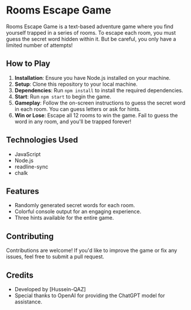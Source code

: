 # Rooms Escape Game

Rooms Escape Game is a text-based adventure game where you find yourself trapped in a series of rooms. To escape each room, you must guess the secret word hidden within it. But be careful, you only have a limited number of attempts!

## How to Play

1. **Installation**: Ensure you have Node.js installed on your machine.
2. **Setup**: Clone this repository to your local machine.
3. **Dependencies**: Run `npm install` to install the required dependencies.
4. **Start**: Run `npm start` to begin the game.
5. **Gameplay**: Follow the on-screen instructions to guess the secret word in each room. You can guess letters or ask for hints.
6. **Win or Lose**: Escape all 12 rooms to win the game. Fail to guess the word in any room, and you'll be trapped forever!

## Technologies Used

- JavaScript
- Node.js
- readline-sync
- chalk

## Features

- Randomly generated secret words for each room.
- Colorful console output for an engaging experience.
- Three hints available for the entire game.

## Contributing

Contributions are welcome! If you'd like to improve the game or fix any issues, feel free to submit a pull request.

## Credits

- Developed by [Hussein-QAZ]
- Special thanks to OpenAI for providing the ChatGPT model for assistance.
